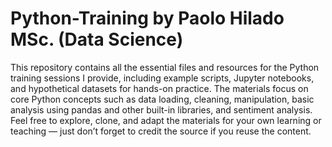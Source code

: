 # Python-Training by Paolo Hilado MSc. (Data Science)
This repository contains all the essential files and resources for the Python training sessions I provide, including example scripts, Jupyter notebooks, and hypothetical datasets for hands-on practice. The materials focus on core Python concepts such as data loading, cleaning, manipulation, basic analysis using pandas and other built-in libraries, and sentiment analysis.
Feel free to explore, clone, and adapt the materials for your own learning or teaching — just don’t forget to credit the source if you reuse the content.


